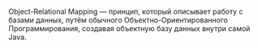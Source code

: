 Object-Relational Mapping — принцип, который описывает работу с базами данных, путём обычного Объектно-Ориентированного Программирования, создавая объектную базу данных внутри самой Java.
